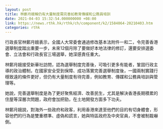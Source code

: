 ```yaml
---
layout: post
title: 林鄭月娥稱仍有大量制度需完善如教育傳媒和公務員培訓
date: 2021-04-03 15:32:54.000000000 +08:00
link: https://news.rthk.hk/rthk/ch/component/k2/1584064-20210403.htm
categories: rthk
---
```


行政長官林鄭月娥表示，全國人大常委會通過修改基本法附件一和二，令完善香港選舉制度踏出重要一步，未來12個月除了要做好本地法律的修訂，還要安排選委會、立法會和行政長官三場選舉，她深感責任重大。

林鄭月娥接受新華社訪問，認為選舉制度完善後，可吸引更多有能者，鞏固行政主導的政治體制，在國家安全受到保障、成功落實完善選舉制度後，一國兩制實踐行穩致遠的條件更好，但仍有大量制度有待完善，例如教育、傳媒和公務員培訓與管理等。

她說，完善選舉制度是為了更好聚焦經濟、改善民生，尤其是解決香港長期積累的住屋等深層次問題，政府會加把勁，在土地開發方面多下功夫。

林鄭月娥說，對海外一些政府和政客，利用香港來達至他們的目的有切身體會，形容他們的行為是雙重標準、虛偽和謊言，她與特區政府及中央官員，不會被制裁嚇倒。
